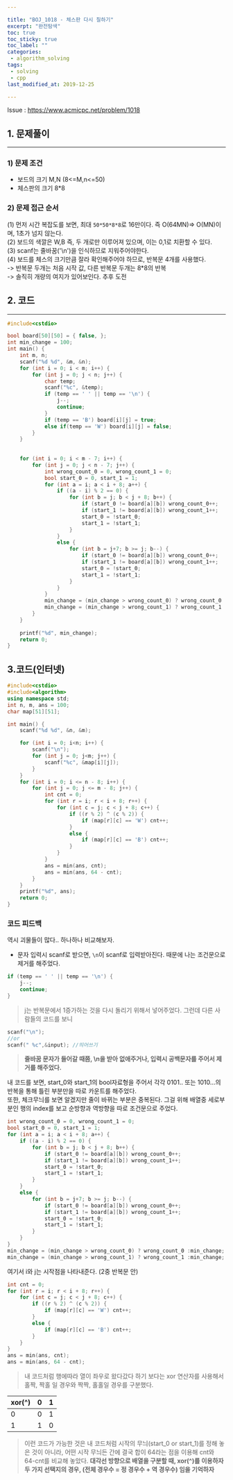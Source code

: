 ```yaml
---

title: "BOJ_1018 - 체스판 다시 칠하기"  
excerpt: "완전탐색"  
toc: true  
toc_sticky: true  
toc_label: ""  
categories:  
 - algorithm_solving  
tags:  
 - solving  
 - cpp  
last_modified_at: 2019-12-25

---
```


Issue : <https://www.acmicpc.net/problem/1018>

## 1. 문제풀이  

- - -

### 1) 문제 조건

- 보드의 크기 M,N (8<=M,n<=50)  
- 체스판의 크기 8*8  

### 2) 문제 접근 순서

(1) 먼저 시간 복잡도를 보면, 최대 `50*50*8*8`로 16만이다. 즉 O(64MN)=> O(MN)이며, 1초가 넘지 않는다.  
(2) 보드의 색깔은 W,B 즉, 두 개로만 이루어져 있으며, 이는 0,1로 치환할 수 있다.  
(3) scanf는 줄바꿈('\n')을 인식하므로 지워주어야한다.  
(4) 보드를 체스의 크기만큼 잘라 확인해주어야 하므로, 반복문 4개를 사용했다.  
-> 반복문 두개는 처음 시작 값, 다른 반복문 두개는 8*8의 반복  
-> 솔직히 개량의 여지가 있어보인다. 추후 도전  

## 2. 코드

- - -

```cpp
#include<cstdio>

bool board[50][50] = { false, };
int min_change = 100;
int main() {
	int m, n;
	scanf("%d %d", &m, &n);
	for (int i = 0; i < m; i++) {
		for (int j = 0; j < n; j++) {
			char temp;
			scanf("%c", &temp);
			if (temp == ' ' || temp == '\n') {
				j--;
				continue;
			}
			if (temp == 'B') board[i][j] = true;
			else if(temp == 'W') board[i][j] = false;
		}
	}
	
	
	for (int i = 0; i < m - 7; i++) {
		for (int j = 0; j < n - 7; j++) {
			int wrong_count_0 = 0, wrong_count_1 = 0;
			bool start_0 = 0, start_1 = 1;
			for (int a = i; a < i + 8; a++) {
				if ((a - i) % 2 == 0) {
					for (int b = j; b < j + 8; b++) {
						if (start_0 != board[a][b]) wrong_count_0++;
						if (start_1 != board[a][b]) wrong_count_1++;
						start_0 = !start_0;
						start_1 = !start_1;
					}
				}
				else {
					for (int b = j+7; b >= j; b--) {
						if (start_0 != board[a][b]) wrong_count_0++;
						if (start_1 != board[a][b]) wrong_count_1++;
						start_0 = !start_0;
						start_1 = !start_1;
					}
				}
			}
			min_change = (min_change > wrong_count_0) ? wrong_count_0 : min_change;
			min_change = (min_change > wrong_count_1) ? wrong_count_1 : min_change;
		}
	}
	
	printf("%d", min_change);
	return 0;
}
```  

## 3.코드(인터넷)  

```cpp
#include<cstdio>
#include<algorithm>
using namespace std;
int n, m, ans = 100;
char map[51][51];

int main() {
	scanf("%d %d", &n, &m);

	for (int i = 0; i<n; i++) {
		scanf("\n");
		for (int j = 0; j<m; j++) {
			scanf("%c", &map[i][j]);
		}
	}
	for (int i = 0; i <= n - 8; i++) {
		for (int j = 0; j <= m - 8; j++) {
			int cnt = 0;
			for (int r = i; r < i + 8; r++) {
				for (int c = j; c < j + 8; c++) {
					if ((r % 2) ^ (c % 2)) {
						if (map[r][c] == 'W') cnt++;
					}
					else {
						if (map[r][c] == 'B') cnt++;
					}
				}
			}
			ans = min(ans, cnt);
			ans = min(ans, 64 - cnt);
		}
	}
	printf("%d", ans);
	return 0;
}
```

### 코드 피드백  

역시 괴물들이 많다.. 하나하나 비교해보자.  

- 문자 입력시 scanf로 받으면, `\n`이 scanf로 입력받아진다. 때문에 나는 조건문으로 제거를 해주었다.  

```cpp
if (temp == ' ' || temp == '\n') {
	j--;
	continue;
}
```

> j는 반복문에서 1증가하는 것을 다시 돌리기 위해서 넣어주었다. 그런데 다른 사람들의 코드를 보니  

```cpp
scanf("\n");
//or
scanf(" %c",&input); //띄어쓰기
```

> **줄바꿈 문자가 들어갈 때쯤, \n을 받아 없애주거나, 입력시 공백문자를 주어서 제거를 해주었다.**

내 코드를 보면, start_0와 start_1의 bool자료형을 주어서 각각 0101.. 또는 1010...의 반복을 통해 틀린 부분만을 따로 카운트를 해주었다.  
또한, 체크무늬를 보면 알겠지만 줄이 바뀌는 부분은 중복된다. 그걸 위해 배열중 세로부분인 행의 index를 보고 순방향과 역방향을 따로 조건문으로 주었다.  

```cpp
int wrong_count_0 = 0, wrong_count_1 = 0;
bool start_0 = 0, start_1 = 1;
for (int a = i; a < i + 8; a++) {
	if ((a - i) % 2 == 0) {
		for (int b = j; b < j + 8; b++) {
			if (start_0 != board[a][b]) wrong_count_0++;
			if (start_1 != board[a][b]) wrong_count_1++;
			start_0 = !start_0;
			start_1 = !start_1;
		}
	}
	else {
		for (int b = j+7; b >= j; b--) {
			if (start_0 != board[a][b]) wrong_count_0++;
			if (start_1 != board[a][b]) wrong_count_1++;
			start_0 = !start_0;
			start_1 = !start_1;
		}
	}
}
min_change = (min_change > wrong_count_0) ? wrong_count_0 :min_change;
min_change = (min_change > wrong_count_1) ? wrong_count_1 :min_change;
```  

여기서 i와 j는 시작점을 나타내준다. (2중 반복문 안)  

```cpp
int cnt = 0;
for (int r = i; r < i + 8; r++) {
	for (int c = j; c < j + 8; c++) {
		if ((r % 2) ^ (c % 2)) {
			if (map[r][c] == 'W') cnt++;
		}
		else {
			if (map[r][c] == 'B') cnt++;
		}
	}
}
ans = min(ans, cnt);
ans = min(ans, 64 - cnt);
```  

> 내 코드처럼 행에따라 열이 좌우로 왔다갔다 하기 보다는 xor 연산자를 사용해서 홀짝, 짝홀 일 경우와 짝짝, 홀홀일 경우를 구분했다.  

|xor(^) | 0 | 1 |
|---|---|---|
|0|0|1|
|1|1|0|

> 이런 코드가 가능한 것은 내 코드처럼 시작의 무늬(start_0 or start_1)를 정해 놓은 것이 아니라, 어떤 시작 무늬든 간에 결국 합이 64라는 점을 이용해 cnt와 64-cnt를 비교해 놓았다.
> **대각선 방향으로 배열을 구분할 때, xor(^)를 이용하자**  
> **두 가지 선택지의 경우, (전체 경우수 = 정 경우수 + 역 경우수) 임을 기억하자**
